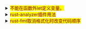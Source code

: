 <details>
  <summary><mark><font color=darkred>不能在函数外let定义变量。</font></mark></summary>
  <pre><code>  
fn main() {
//这里两个let如果放在函数外面就会报错
    let shili1 = Struct1 {
        cnname: String::from("cnname1"),
        engname: String::from("engname1"),
    };    
    let shili2 = Struct2{
        cnname: String::from("cnname2"),
        jpname: String::from("jpname1"),
    };
    println!("Hello, world!");
    println!("this is 4 shili1, {}", shili1.trash());
    println!("this is 4 shili2, {}", shili2.trash());
}
pub trait Trait {
    fn trash(&self) -> String;
}
pub struct Struct1 {
    pub cnname: String,
    pub engname: String,
}
pub struct Struct2 {
    pub cnname: String,
    pub jpname: String,
}
impl Trait for Struct1 {
    fn trash(&self) -> String {
        format!("{}:{}", &self.cnname, &self.engname)
    }
}
impl Trait for Struct2 {
    fn trash(&self) -> String {
        format!("{}:{}", &self.cnname, &self.jpname)
    }
}
  </code></pre>
</details>

<details>
<summary><mark><font color=darkred>rust-analyzer插件用法</font></mark></summary>
<pre><code>
在指定工作区文件夹的父目录需有一个Cargo.toml文件，并指定子目录中的项目，不然无法使用自动显示类型等功能。Cargo.toml示例如下：
[workspace]
members = [
    'note-rust-yx/code/code08',
    'note-rust-yx/code/code08',
]
[profile.release]
lto = true
  </code></pre>
</details>

<details>
<summary><mark><font color=darkred>rust-fmt取消格式化时改变代码顺序</font></mark></summary>
<pre><code>
创建rustfmt.toml文件,并输入reorder_imports = false
![](images/2021-08-21-21-24-07.png)
  </code></pre>
</details>
